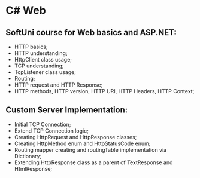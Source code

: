 # C# Web
## SoftUni course for Web basics and ASP.NET:

- HTTP basics;
- HTTP understanding;
- HttpClient class usage;
- TCP understanding;
- TcpListener class usage;
- Routing;
- HTTP request and HTTP Response;
- HTTP methods, HTTP version, HTTP URI, HTTP Headers, HTTP Context;


## Custom Server Implementation:
- Initial TCP Connection;
- Extend TCP Connection logic;
- Creating HttpRequest and HttpResponse classes;
- Creating HttpMethod enum and HttpStatusCode enum;
- Routing mapper creating and routingTable implementation via Dictionary;
- Extending HttpResponse class as a parent of TextResponse and HtmlResponse;
